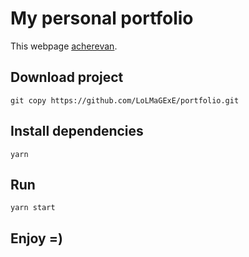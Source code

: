 # My personal portfolio

This webpage [acherevan](https://acherevan.herokuapp.com/).


## Download project
 `git copy https://github.com/LoLMaGExE/portfolio.git`
## Install dependencies
 `yarn`
## Run 
 `yarn start`

## Enjoy =)
